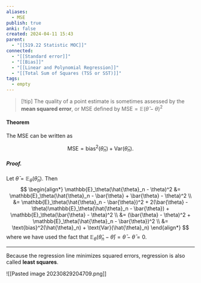 ```yaml
---
aliases:
  - MSE
publish: true
anki: false
created: 2024-04-11 15:43
parent:
  - "[[519.22 Statistic MOC]]"
connected:
  - "[[Standard error]]"
  - "[[Bias]]"
  - "[[Linear and Polynomial Regression]]"
  - "[[Total Sum of Squares (TSS or SST)]]"
tags:
  - empty
---
```


> [!tip] The quality of a point estimate is sometimes assessed by the **mean squared error**, or MSE defined by
$\text{MSE} = \mathbb{E}(\hat{\theta} - \theta)^2$


#### Theorem
The MSE can be written as

$$ \text{MSE} = \text{bias}^2(\hat{\theta}_n) + \text{Var}(\hat{\theta}_n). $$

##### *Proof.* 
Let $\bar{\theta} = \mathbb{E}_\theta(\hat{\theta}_n)$. Then
$$
\begin{align*}
\mathbb{E}_\theta(\hat{\theta}_n - \theta)^2 &= \mathbb{E}_\theta(\hat{\theta}_n - \bar{\theta} + \bar{\theta} - \theta)^2 \\
&= \mathbb{E}_\theta(\hat{\theta}_n - \bar{\theta})^2 + 2(\bar{\theta} - \theta)\mathbb{E}_\theta(\hat{\theta}_n - \bar{\theta}) + \mathbb{E}_\theta(\bar{\theta} - \theta)^2 \\
&= (\bar{\theta} - \theta)^2 + \mathbb{E}_\theta(\hat{\theta}_n - \bar{\theta})^2 \\
&= \text{bias}^2(\hat{\theta}_n) + \text{Var}(\hat{\theta}_n)
\end{align*}
$$
where we have used the fact that $\mathbb{E}_\theta(\hat{\theta}_n - \bar{\theta}) = \bar{\theta} - \bar{\theta} = 0$.

---

Because the regression line minimizes squared errors, regression is also called **least squares**.

![[Pasted image 20230829204709.png]]


